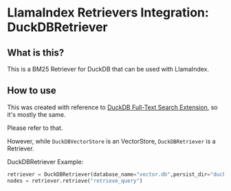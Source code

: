 # LlamaIndex Retrievers Integration: DuckDBRetriever

## What is this?

This is a BM25 Retriever for DuckDB that can be used with LlamaIndex.

## How to use

This was created with reference to [DuckDB Full-Text Search Extension](https://duckdb.org/docs/extensions/full_text_search), so it's mostly the same.

Please refer to that.

However, while `DuckDBVectorStore` is an VectorStore, `DuckDBRetriever` is a Retriever.

DuckDBRetriever Example:

```python
retriever = DuckDBRetriever(database_name="vector.db",persist_dir="duckdb")
nodes = retriever.retrieve("retrieve_query")
```

